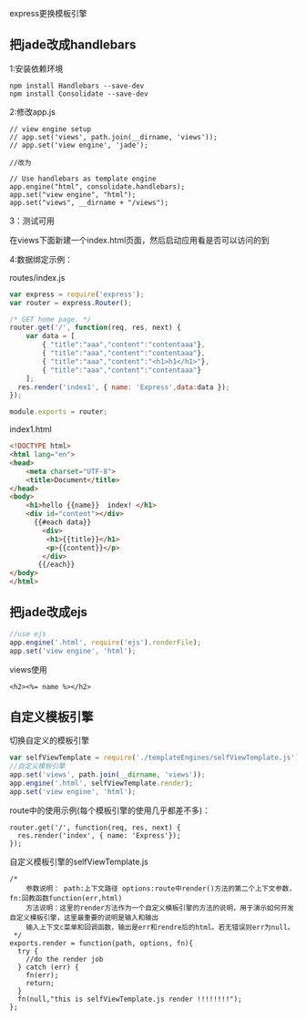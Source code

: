 express更换模板引擎

##	把jade改成handlebars

1:安装依赖环境

````
npm install Handlebars --save-dev
npm install Consolidate --save-dev
````

2:修改app.js

````
// view engine setup
// app.set('views', path.join(__dirname, 'views'));
// app.set('view engine', 'jade');

//改为

// Use handlebars as template engine
app.engine("html", consolidate.handlebars);
app.set("view engine", "html");
app.set("views", __dirname + "/views");

````

3：测试可用

在views下面新建一个index.html页面，然后启动应用看是否可以访问的到


4:数据绑定示例：

routes/index.js

````javascript
var express = require('express');
var router = express.Router();

/* GET home page. */
router.get('/', function(req, res, next) {
	var data = [
        { "title":"aaa","content":"contentaaa"},
        { "title":"aaa","content":"contentaaa"},
        { "title":"aaa","content":"<h1>h1</h1>"},
        { "title":"aaa","content":"contentaaa"}
    ];
  res.render('index1', { name: 'Express',data:data });
});

module.exports = router;
````

index1.html

````html
<!DOCTYPE html>
<html lang="en">
<head>
	<meta charset="UTF-8">
	<title>Document</title>
</head>
<body>
	<h1>hello {{name}}  index! </h1>
	<div id="content"></div>
      {{#each data}}
        <div>
         <h1>{{title}}</h1>
         <p>{{content}}</p>
        </div>
       {{/each}}
</body>
</html>

````


##	把jade改成ejs

````javascript
//use ejs
app.engine('.html', require('ejs').renderFile);
app.set('view engine', 'html');

````

views使用

````
<h2><%= name %></h2>
````


##	自定义模板引擎

切换自定义的模板引擎

````javascript
var selfViewTemplate = require('./templateEngines/selfViewTemplate.js');
//自定义模板引擎
app.set('views', path.join(__dirname, 'views'));
app.engine('.html', selfViewTemplate.render);
app.set('view engine', 'html');
````

route中的使用示例(每个模板引擎的使用几乎都差不多)：

````
router.get('/', function(req, res, next) {
  res.render('index', { name: 'Express'});
});
````

自定义模板引擎的selfViewTemplate.js

````
/* 
	参数说明： path:上下文路径 options:route中render()方法的第二个上下文参数，fn:回教函数function(err,html)
	方法说明：这里的render方法作为一个自定义模板引擎的方法的说明，用于演示如何开发自定义模板引擎，这里最重要的说明是输入和输出
	输入上下文c菜单和回调函数，输出是err和rendre后的html。若无错误则err为null。
 */
exports.render = function(path, options, fn){
  try {
    //do the render job
  } catch (err) {
    fn(err);
    return;
  }
  fn(null,"this is selfViewTemplate.js render !!!!!!!!");
};
````



